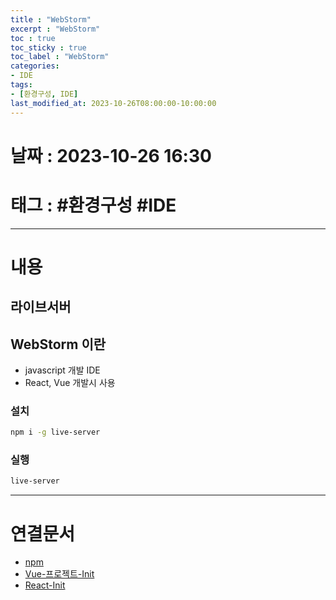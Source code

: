 ```yaml
---
title : "WebStorm"
excerpt : "WebStorm"
toc : true
toc_sticky : true
toc_label : "WebStorm"
categories:
- IDE
tags:
- [환경구성, IDE]
last_modified_at: 2023-10-26T08:00:00-10:00:00
---
```


# 날짜 : 2023-10-26 16:30

# 태그 : #환경구성 #IDE
---

# 내용

## 라이브서버

## WebStorm 이란
- javascript 개발 IDE
- React, Vue 개발시 사용

### 설치

```bash
npm i -g live-server
```

### 실행

```bash
live-server
```

---

# 연결문서
- [npm](../../nodejs/nodejs-npm)
- [Vue-프로젝트-Init](../../vuestudy/vuestudy-Vue-프로젝트-Init)
- [React-Init](../../reactstudy/reactstudy-React-Init)